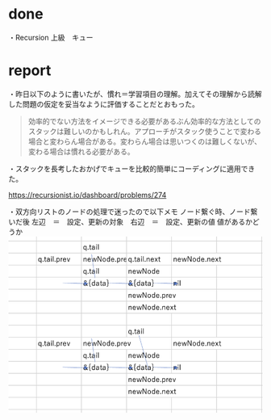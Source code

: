 # done
・Recursion 上級　キュー</br>

# report

・昨日以下のように書いたが、慣れ＝学習項目の理解。加えてその理解から読解した問題の仮定を妥当なように評価することだとおもった。
>効率的でない方法をイメージできる必要があるぶん効率的な方法としてのスタックは難しいのかもしれん。アプローチがスタック使うことで変わる場合と変わらん場合がある。変わらん場合は思いつくのは難しくないが、変わる場合は慣れる必要がある。</br>

・スタックを長考したおかげでキューを比較的簡単にコーディングに適用できた。</br>

https://recursionist.io/dashboard/problems/274

・双方向リストのノードの処理で迷ったので以下メモ
ノード繋ぐ時、ノード繋いだ後
左辺　＝　設定、更新の対象　右辺　＝　設定、更新の値
値があるかどうか
![Alt text](image-3.png)